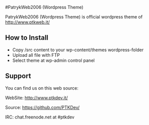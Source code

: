 #PatrykWeb2006 (Wordpress Theme)

PatrykWeb2006 (Wordpress Theme) is official wordpress theme of http://www.ptkweb.it/

## How to Install

- Copy /src content to your wp-content/themes wordpress-folder
- Upload all file with FTP
- Select theme at wp-admin control panel


## Support

You can find us on this web source:

WebSite: http://www.ptkdev.it/

Source: https://github.com/PTKDev/

IRC: chat.freenode.net at #ptkdev
